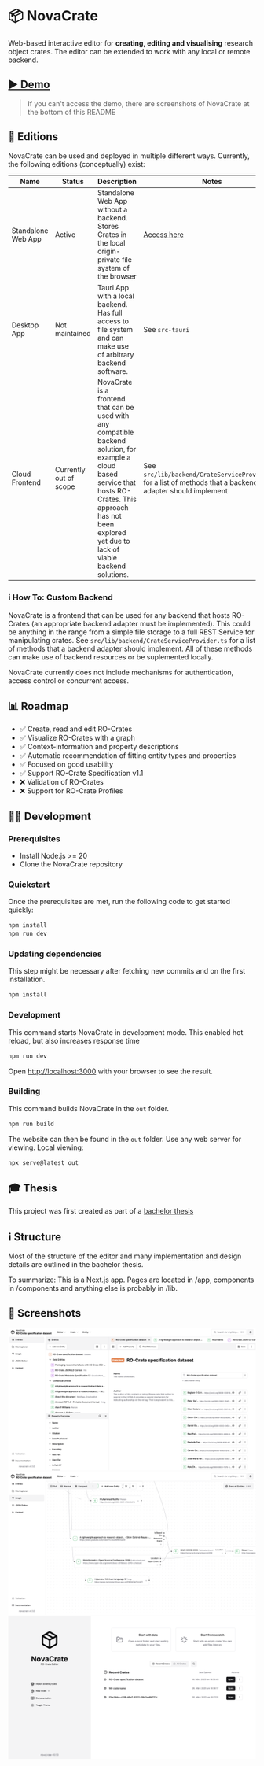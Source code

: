# 📦 NovaCrate

Web-based interactive editor for **creating, editing and visualising** research object crates. The editor can be extended to work with any local or 
remote backend.

## [▶️ Demo](https://kit-data-manager.github.io/NovaCrate/)

> If you can't access the demo, there are screenshots of NovaCrate at the bottom of this README

## 🎨 Editions

NovaCrate can be used and deployed in multiple different ways. Currently, the following editions (conceptually) exist:

| Name               | Status                 | Description                                                                                                                                                                                                             | Notes                                                                                                       |
|--------------------|------------------------|-------------------------------------------------------------------------------------------------------------------------------------------------------------------------------------------------------------------------|-------------------------------------------------------------------------------------------------------------|
| Standalone Web App | Active                 | Standalone Web App without a backend. Stores Crates in the local origin-private file system of the browser                                                                                                              | [Access here](https://kit-data-manager.github.io/NovaCrate/)                                                |
| Desktop App        | Not maintained         | Tauri App with a local backend. Has full access to file system and can make use of arbitrary backend software.                                                                                                          | See `src-tauri`                                                                                             |
| Cloud Frontend     | Currently out of scope | NovaCrate is a frontend that can be used with any compatible backend solution, for example a cloud based service that hosts RO-Crates. This approach has not been explored yet due to lack of viable backend solutions. | See `src/lib/backend/CrateServiceProvider.ts` for a list of methods that a backend adapter should implement |

### ℹ️ How To: Custom Backend

NovaCrate is a frontend that can be used for any backend that hosts RO-Crates (an appropriate backend adapter must be implemented). This could be anything in the range from a simple file storage to a full REST Service for manipulating crates.
See `src/lib/backend/CrateServiceProvider.ts` for a list of methods that a backend adapter should implement. All of these methods can make use of backend resources or be suplemented locally.

NovaCrate currently does not include mechanisms for authentication, access control or concurrent access.

## 📊 Roadmap

- ✅ Create, read and edit RO-Crates
- ✅ Visualize RO-Crates with a graph
- ✅ Context-information and property descriptions
- ✅ Automatic recommendation of fitting entity types and properties
- ✅ Focused on good usability
- ✅ Support RO-Crate Specification v1.1
- ❌ Validation of RO-Crates
- ❌ Support for RO-Crate Profiles

## 👨‍💻 Development

### Prerequisites

- Install Node.js >= 20
- Clone the NovaCrate repository

### Quickstart

Once the prerequisites are met, run the following code to get started quickly:

```bash
npm install
npm run dev
```

### Updating dependencies

This step might be necessary after fetching new commits and on the first installation.

```bash
npm install
```


### Development

This command starts NovaCrate in development mode. This enabled hot reload, but also increases response time

```bash
npm run dev
```

Open [http://localhost:3000](http://localhost:3000) with your browser to see the result.

### Building

This command builds NovaCrate in the `out` folder.

```bash
npm run build
```

The website can then be found in the `out` folder. Use any web server for viewing. Local viewing:

```bash
npx serve@latest out
```

## 🎓 Thesis

This project was first created as part of a [bachelor thesis](https://doi.org/10.5445/IR/1000178790)

## ℹ️ Structure

Most of the structure of the editor and many implementation and design details are outlined in the bachelor thesis.

To summarize: This is a Next.js app. Pages are located in /app, components in /components and anything else is probably in /lib.

## 📸 Screenshots

![](docs/teaser.png)
![](docs/teaser2.png)
![](docs/teaser3.png)